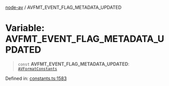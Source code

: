 [node-av](../globals.md) / AVFMT\_EVENT\_FLAG\_METADATA\_UPDATED

# Variable: AVFMT\_EVENT\_FLAG\_METADATA\_UPDATED

> `const` **AVFMT\_EVENT\_FLAG\_METADATA\_UPDATED**: [`AVFormatConstants`](../type-aliases/AVFormatConstants.md)

Defined in: [constants.ts:1583](https://github.com/seydx/av/blob/f8631fc881b394300b1479f511d55cf1c370a87f/src/constants/constants.ts#L1583)
